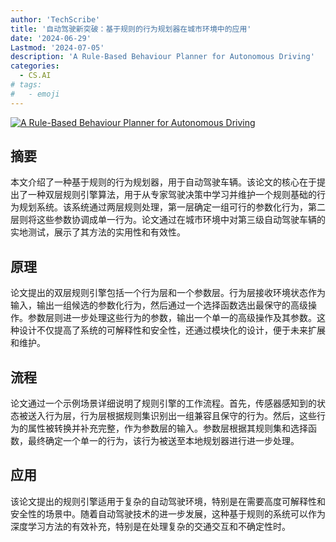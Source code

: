 ```yaml
---
author: 'TechScribe'
title: '自动驾驶新突破：基于规则的行为规划器在城市环境中的应用'
date: '2024-06-29'
Lastmod: '2024-07-05'
description: 'A Rule-Based Behaviour Planner for Autonomous Driving'
categories:
  - CS.AI
# tags:
#   - emoji
---
```


[![A Rule-Based Behaviour Planner for Autonomous Driving](https://arxiv-research-1301205113.cos.ap-guangzhou.myqcloud.com/images/2407.00460v1.pdf_0.jpg)](https://arxiv.org/abs/2407.00460v1)

## 摘要

本文介绍了一种基于规则的行为规划器，用于自动驾驶车辆。该论文的核心在于提出了一种双层规则引擎算法，用于从专家驾驶决策中学习并维护一个规则基础的行为规划系统。该系统通过两层规则处理，第一层确定一组可行的参数化行为，第二层则将这些参数协调成单一行为。论文通过在城市环境中对第三级自动驾驶车辆的实地测试，展示了其方法的实用性和有效性。<!--more-->

## 原理

论文提出的双层规则引擎包括一个行为层和一个参数层。行为层接收环境状态作为输入，输出一组候选的参数化行为，然后通过一个选择函数选出最保守的高级操作。参数层则进一步处理这些行为的参数，输出一个单一的高级操作及其参数。这种设计不仅提高了系统的可解释性和安全性，还通过模块化的设计，便于未来扩展和维护。

## 流程

论文通过一个示例场景详细说明了规则引擎的工作流程。首先，传感器感知到的状态被送入行为层，行为层根据规则集识别出一组兼容且保守的行为。然后，这些行为的属性被转换并补充完整，作为参数层的输入。参数层根据其规则集和选择函数，最终确定一个单一的行为，该行为被送至本地规划器进行进一步处理。

## 应用

该论文提出的规则引擎适用于复杂的自动驾驶环境，特别是在需要高度可解释性和安全性的场景中。随着自动驾驶技术的进一步发展，这种基于规则的系统可以作为深度学习方法的有效补充，特别是在处理复杂的交通交互和不确定性时。